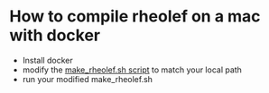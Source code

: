 # How to compile rheolef on a mac with docker

- Install docker
- modify the [make_rheolef.sh script](make_rheolef.sh) to match your local path
- run your modified make_rheolef.sh

